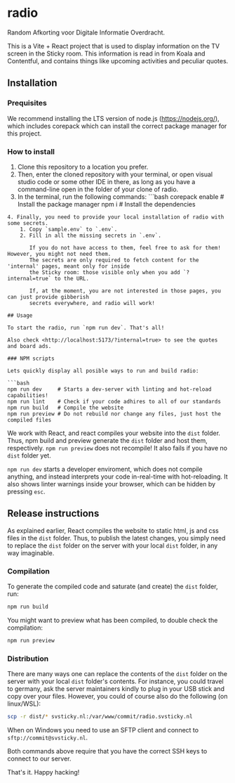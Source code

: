 # radio

Random Afkorting voor Digitale Informatie Overdracht.

This is a Vite + React project that is used to display information on the TV
screen in the Sticky room. This information is read in from Koala and Contentful,
and contains things like upcoming activities and peculiar quotes.

## Installation

### Prequisites

We recommend installing the LTS version of node.js (https://nodejs.org/), which includes corepack which can install the correct package manager for this project.

### How to install

1. Clone this repository to a location you prefer.
2. Then, enter the cloned repository with your terminal, or open visual studio code or some other IDE
   in there, as long as you have a command-line open in the folder of your clone of radio.
3. In the terminal, run the following commands: ```bash
corepack enable # Install the package manager
npm i           # Install the dependencies
```
4. Finally, you need to provide your local installation of radio with some secrets.
    1. Copy `sample.env` to `.env`.
    2. Fill in all the missing secrets in `.env`.

       If you do not have access to them, feel free to ask for them! However, you might not need them.
       The secrets are only required to fetch content for the 'internal' pages, meant only for inside
       the Sticky room: those visible only when you add `?internal=true` to the URL.

       If, at the moment, you are not interested in those pages, you can just provide gibberish
       secrets everywhere, and radio will work!

## Usage

To start the radio, run `npm run dev`. That's all!

Also check <http://localhost:5173/?internal=true> to see the quotes and board ads.

### NPM scripts

Lets quickly display all posible ways to run and build radio:

```bash
npm run dev     # Starts a dev-server with linting and hot-reload capabilities!
npm run lint    # Check if your code adhires to all of our standards
npm run build   # Compile the website
npm run preview # Do not rebuild nor change any files, just host the compiled files
```

We work with React, and react compiles your website into the `dist` folder. Thus,
npm build and preview generate the `dist` folder and host them, respectively.
`npm run preview` does not recompile! It also fails if you have no `dist` folder yet.

`npm run dev` starts a developer enviroment, which does not compile anything, and instead
interprets your code in-real-time with hot-reloading. It also shows linter warnings inside
your browser, which can be hidden by pressing `esc`.

## Release instructions

As explained earlier, React compiles the website to static html, js and css files in the
`dist` folder. Thus, to publish the latest changes, you simply need to replace the `dist`
folder on the server with your local `dist` folder, in any way imaginable.

### Compilation

To generate the compiled code and saturate (and create) the `dist` folder, run:

```bash
npm run build
```

You might want to preview what has been compiled, to double check the compilation:

```bash
npm run preview
```

### Distribution

There are many ways one can replace the contents of the `dist` folder on the server
with your local `dist` folder's contents.  For instance, you could travel to germany,
ask the server maintainers kindly to plug in your USB stick and copy over your files.
However, you could of course also do the following (on linux/WSL):

```bash
scp -r dist/* svsticky.nl:/var/www/commit/radio.svsticky.nl
```

When on Windows you need to use an SFTP client and connect to `sftp://commit@svsticky.nl`.

Both commands above require that you have the correct SSH keys to connect to our server.

That's it. Happy hacking!
